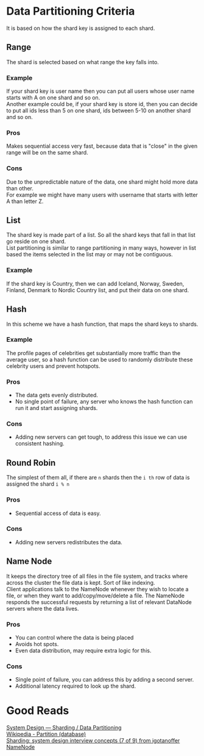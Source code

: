 <h1>Data Partitioning Criteria</h1>
  It is based on how the shard key is assigned to each shard.
  <h2>Range</h2>
    The shard is selected based on what range the key falls into.
    <h3>Example</h3>
      If your shard key is user name then you can put all users whose user name starts with A on one shard and so on.<br/>
      Another example could be, if your shard key is store id, then you can decide to put all ids less than 5 on one shard, ids between 5-10 on another shard and so on.
    <h3>Pros</h3>
      Makes sequential access very fast, because data that is "close" in the given range will be on the same shard.
    <h3>Cons</h3>
      Due to the unpredictable nature of the data, one shard might hold more data than other.<br/>
      For example we might have many users with username that starts with letter A than letter Z.
  <h2>List</h2>
    The shard key is made part of a list. So all the shard keys that fall in that list go reside on one shard.<br/>
    List partitioning is similar to range partitioning in many ways, however in list based the items selected in the list may or may not be contiguous. 
    <h3>Example</h3>
      If the shard key is Country, then we can add Iceland, Norway, Sweden, Finland, Denmark to Nordic Country list,
      and put their data on one shard.
  <h2>Hash</h2>
    <p>In this scheme we have a hash function, that maps the shard keys to shards.</p>
    <h3>Example</h3>
      <p>The profile pages of celebrities get substantially more traffic than the average user, so a hash function can be used to randomly distribute these celebrity users and prevent hotspots.</p>
    <h3>Pros</h3>
      <ul>
        <li>The data gets evenly distributed.</li>
        <li>No single point of failure, any server who knows the hash function can run it and start assigning shards.</li>
      </ul>
    <h3>Cons</h3>
      <ul>
        <li>Adding new servers can get tough, to address this issue we can use consistent hashing.</li>
      </ul>
  <h2>Round Robin</h2>
    <p>The simplest of them all, if there are <code>n</code> shards then the <code>i th</code> row of data is assigned the shard <code>i % n</code></p>
    <h3>Pros</h3>
      <ul>
        <li>Sequential access of data is easy.</li>
      </ul>
    <h3>Cons</h3>
      <ul>
        <li>Adding new servers redistributes the data.</li>
      </ul>
  <h2>Name Node</h2>
    <p>It keeps the directory tree of all files in the file system, and tracks where across the cluster the file data is kept. Sort of like indexing. <br/>
      Client applications talk to the NameNode whenever they wish to locate a file, or when they want to add/copy/move/delete a file. The NameNode responds the successful requests by returning a list of relevant DataNode servers where the data lives.
    </p>
    <h3>Pros</h3>
      <ul>
        <li>You can control where the data is being placed</li>
        <li>Avoids hot spots.</li>
        <li>Even data distribution, may require extra logic for this.</li>
      </ul>
    <h3>Cons</h3>
      <ul>
        <li>Single point of failure, you can address this by adding a second server.</li>
        <li>Additional latency required to look up the shard.</li>
      </ul>
<h1>Good Reads</h1>
  <a href="https://medium.com/must-know-computer-science/system-design-sharding-data-partitioning-b7201596aafa">System Design — Sharding / Data Partitioning</a><br/>
  <a href="https://en.wikipedia.org/wiki/Partition_(database)">Wikipedia - Partition (database)</a><br/>
  <a href="https://igotanoffer.com/blogs/tech/sharding-system-design-interview">Sharding: system design interview concepts (7 of 9) from igotanoffer</a><br/>
  <a href="https://cwiki.apache.org/confluence/display/HADOOP2/NameNode">NameNode</a>